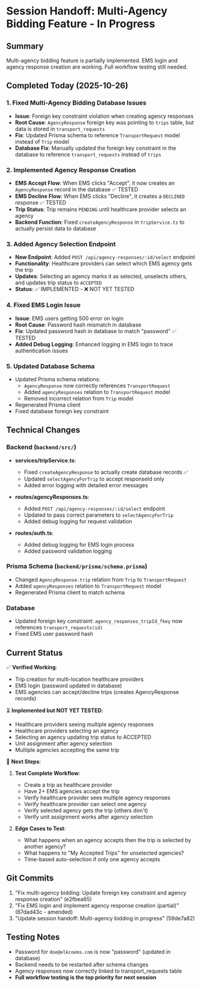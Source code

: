 # Session Handoff: Multi-Agency Bidding Feature - In Progress

## Summary
Multi-agency bidding feature is partially implemented. EMS login and agency response creation are working. Full workflow testing still needed.

## Completed Today (2025-10-26)

### 1. Fixed Multi-Agency Bidding Database Issues
- **Issue**: Foreign key constraint violation when creating agency responses
- **Root Cause**: `AgencyResponse` foreign key was pointing to `trips` table, but data is stored in `transport_requests`
- **Fix**: Updated Prisma schema to reference `TransportRequest` model instead of `Trip` model
- **Database Fix**: Manually updated the foreign key constraint in the database to reference `transport_requests` instead of `trips`

### 2. Implemented Agency Response Creation
- **EMS Accept Flow**: When EMS clicks "Accept", it now creates an `AgencyResponse` record in the database ✅ TESTED
- **EMS Decline Flow**: When EMS clicks "Decline", it creates a `DECLINED` response ✅ TESTED  
- **Trip Status**: Trip remains `PENDING` until healthcare provider selects an agency
- **Backend Function**: Fixed `createAgencyResponse` in `tripService.ts` to actually persist data to database

### 3. Added Agency Selection Endpoint
- **New Endpoint**: Added `POST /api/agency-responses/:id/select` endpoint
- **Functionality**: Healthcare providers can select which EMS agency gets the trip
- **Updates**: Selecting an agency marks it as selected, unselects others, and updates trip status to `ACCEPTED`
- **Status**: ✅ IMPLEMENTED - ❌ NOT YET TESTED

### 4. Fixed EMS Login Issue
- **Issue**: EMS users getting 500 error on login
- **Root Cause**: Password hash mismatch in database
- **Fix**: Updated password hash in database to match "password" ✅ TESTED
- **Added Debug Logging**: Enhanced logging in EMS login to trace authentication issues

### 5. Updated Database Schema
- Updated Prisma schema relations:
  - `AgencyResponse` now correctly references `TransportRequest`
  - Added `agencyResponses` relation to `TransportRequest` model
  - Removed incorrect relation from `Trip` model
- Regenerated Prisma client
- Fixed database foreign key constraint

## Technical Changes

### Backend (`backend/src/`)
- **services/tripService.ts**:
  - Fixed `createAgencyResponse` to actually create database records ✅
  - Updated `selectAgencyForTrip` to accept responseId only
  - Added error logging with detailed error messages
  
- **routes/agencyResponses.ts**:
  - Added `POST /api/agency-responses/:id/select` endpoint
  - Updated to pass correct parameters to `selectAgencyForTrip`
  - Added debug logging for request validation

- **routes/auth.ts**:
  - Added debug logging for EMS login process
  - Added password validation logging

### Prisma Schema (`backend/prisma/schema.prisma`)
- Changed `AgencyResponse.trip` relation from `Trip` to `TransportRequest`
- Added `agencyResponses` relation to `TransportRequest` model
- Regenerated Prisma client to match schema

### Database
- Updated foreign key constraint: `agency_responses_tripId_fkey` now references `transport_requests(id)`
- Fixed EMS user password hash

## Current Status

✅ **Verified Working**:
- Trip creation for multi-location healthcare providers
- EMS login (password updated in database)
- EMS agencies can accept/decline trips (creates AgencyResponse records)

⏳ **Implemented but NOT YET TESTED**:
- Healthcare providers seeing multiple agency responses
- Healthcare providers selecting an agency
- Selecting an agency updating trip status to ACCEPTED
- Unit assignment after agency selection
- Multiple agencies accepting the same trip

🔄 **Next Steps**:
1. **Test Complete Workflow**:
   - Create a trip as healthcare provider
   - Have 2+ EMS agencies accept the trip
   - Verify healthcare provider sees multiple agency responses
   - Verify healthcare provider can select one agency
   - Verify selected agency gets the trip (others don't)
   - Verify unit assignment works after agency selection

2. **Edge Cases to Test**:
   - What happens when an agency accepts then the trip is selected by another agency?
   - What happens to "My Accepted Trips" for unselected agencies?
   - Time-based auto-selection if only one agency accepts

## Git Commits
1. "Fix multi-agency bidding: Update foreign key constraint and agency response creation" (e2fbea65)
2. "Fix EMS login and implement agency response creation (partial)" (67dad43c - amended)
3. "Update session handoff: Multi-agency bidding in progress" (59de7a82)

## Testing Notes
- Password for `doe@elkcoems.com` is now "password" (updated in database)
- Backend needs to be restarted after schema changes
- Agency responses now correctly linked to transport_requests table
- **Full workflow testing is the top priority for next session**
